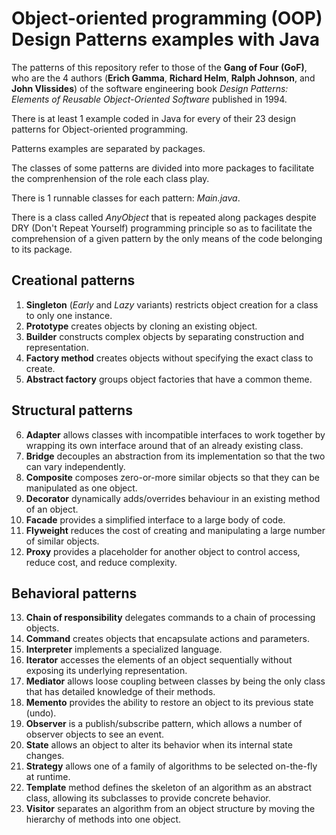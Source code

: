 # Object-oriented programming (OOP) Design Patterns examples with Java
The patterns of this repository refer to those of the **Gang of Four (GoF)**, who are the 4 authors (**Erich Gamma**, **Richard Helm**, **Ralph Johnson**, and **John Vlissides**) of the software engineering book *Design Patterns: Elements of Reusable Object-Oriented Software* published in 1994.

There is at least 1 example coded in Java for every of their 23 design patterns for Object-oriented programming.

Patterns examples are separated by packages.

The classes of some patterns are divided into more packages to facilitate the comprenhension of the role each class play.

There is 1 runnable classes for each pattern: *Main.java*.

There is a class called *AnyObject* that is repeated along packages despite DRY (Don't Repeat Yourself) programming principle so as to facilitate the comprehension of a given pattern by the only means of the code belonging to its package.
## Creational patterns
1) **Singleton** (*Early* and *Lazy* variants) restricts object creation for a class to only one instance.
2) **Prototype** creates objects by cloning an existing object.
3) **Builder** constructs complex objects by separating construction and representation.
4) **Factory method** creates objects without specifying the exact class to create.
5) **Abstract factory** groups object factories that have a common theme.
## Structural patterns
6) **Adapter** allows classes with incompatible interfaces to work together by wrapping its own interface around that of an already existing class.
7) **Bridge** decouples an abstraction from its implementation so that the two can vary independently.
8) **Composite** composes zero-or-more similar objects so that they can be manipulated as one object.
9) **Decorator** dynamically adds/overrides behaviour in an existing method of an object.
10) **Facade** provides a simplified interface to a large body of code.
11) **Flyweight** reduces the cost of creating and manipulating a large number of similar objects.
12) **Proxy** provides a placeholder for another object to control access, reduce cost, and reduce complexity.
## Behavioral patterns
13) **Chain of responsibility** delegates commands to a chain of processing objects.
14) **Command** creates objects that encapsulate actions and parameters.
15) **Interpreter** implements a specialized language.
16) **Iterator** accesses the elements of an object sequentially without exposing its underlying representation.
17) **Mediator** allows loose coupling between classes by being the only class that has detailed knowledge of their methods.
18) **Memento** provides the ability to restore an object to its previous state (undo).
19) **Observer** is a publish/subscribe pattern, which allows a number of observer objects to see an event.
20) **State** allows an object to alter its behavior when its internal state changes.
21) **Strategy** allows one of a family of algorithms to be selected on-the-fly at runtime.
22) **Template** method defines the skeleton of an algorithm as an abstract class, allowing its subclasses to provide concrete behavior.
23) **Visitor** separates an algorithm from an object structure by moving the hierarchy of methods into one object.